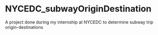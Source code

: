 # NYCEDC_subwayOriginDestination
 A project done during my internship at NYCEDC to determine subway trip origin-destinations
